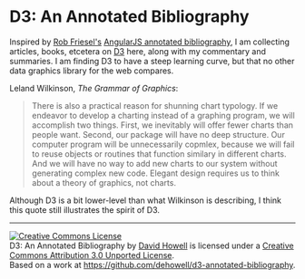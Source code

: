 D3: An Annotated Bibliography
=============================

Inspired by [Rob Friesel's][founddrama] [AngularJS annotated bibliography][ng-bib], I am collecting articles, books, etcetera on [D3][d3] here, along with my commentary and summaries. I am finding D3 to have a steep learning curve, but that no other data graphics library for the web compares.

Leland Wilkinson, _The Grammar of Graphics_:

> There is also a practical reason for shunning chart typology. If we endeavor
> to develop a charting instead of a graphing program, we will accomplish two
> things. First, we inevitably will offer fewer charts than people want. Second,
> our package will have no deep structure. Our computer program will be
> unnecessarily copmlex, because we will fail to reuse objects or routines that
> function similary in different charts. And we will have no way to add new
> charts to our system without generating complex new code. Elegant design
> requires us to think about a theory of graphics, not charts.

Although D3 is a bit lower-level than what Wilkinson is describing, I think this
quote still illustrates the spirit of D3.

[d3]: http://d3js.org
[ng-bib]: https://github.com/founddrama/ng-annotated-bibliography
[founddrama]: https://twitter.com/founddrama
[grammar]: http://www.springer.com/statistics/computational+statistics/book/978-0-387-24544-7

----

<a rel="license" href="http://creativecommons.org/licenses/by/3.0/deed.en_US"><img alt="Creative Commons License" style="border-width:0" src="http://i.creativecommons.org/l/by/3.0/88x31.png" /></a><br /><span xmlns:dct="http://purl.org/dc/terms/" href="http://purl.org/dc/dcmitype/Text" property="dct:title" rel="dct:type">D3: An Annotated Bibliography</span> by <a xmlns:cc="http://creativecommons.org/ns#" href="https://github.com/dehowell" property="cc:attributionName" rel="cc:attributionURL">David Howell</a> is licensed under a <a rel="license" href="http://creativecommons.org/licenses/by/3.0/deed.en_US">Creative Commons Attribution 3.0 Unported License</a>.<br />Based on a work at <a xmlns:dct="http://purl.org/dc/terms/" href="https://github.com/dehowell/d3-annotated-bibliographyy" rel="dct:source">https://github.com/dehowell/d3-annotated-bibliography</a>.
